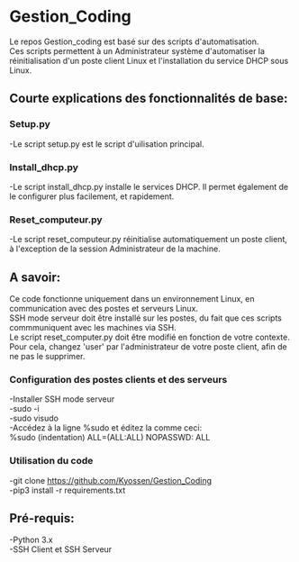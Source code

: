 # Gestion_Coding


Le repos Gestion_coding est basé sur des scripts d'automatisation.    
Ces scripts permettent à un Administrateur système d'automatiser la réinitialisation d'un poste client Linux et l'installation du service DHCP sous Linux.


## Courte explications des fonctionnalités de base:

### Setup.py
-Le script setup.py est le script d'uilisation principal.

### Install_dhcp.py
-Le script install_dhcp.py installe le services DHCP. Il permet également de le configurer plus facilement, et rapidement.

### Reset_computeur.py
-Le script reset_computeur.py réinitialise automatiquement un poste client, à l'exception de la session Administrateur de la machine.


## A savoir:
Ce code fonctionne uniquement dans un environnement Linux, en communication avec des postes et serveurs Linux.    
SSH mode serveur doit être installé sur les postes, du fait que ces scripts commmuniquent avec les machines via SSH.    
Le script reset_computer.py doit être modifié en fonction de votre contexte. Pour cela, changez 'user' par l'administrateur de votre poste client, afin de ne pas le supprimer.    
### Configuration des postes clients et des serveurs    
-Installer SSH mode serveur    
-sudo -i    
-sudo visudo    
-Accédez à la ligne %sudo et éditez la comme ceci:    
  %sudo (indentation) ALL=(ALL:ALL) NOPASSWD: ALL

### Utilisation du code
-git clone https://github.com/Kyossen/Gestion_Coding       
-pip3 install -r requirements.txt   

## Pré-requis:     
-Python 3.x       
-SSH Client et SSH Serveur  
